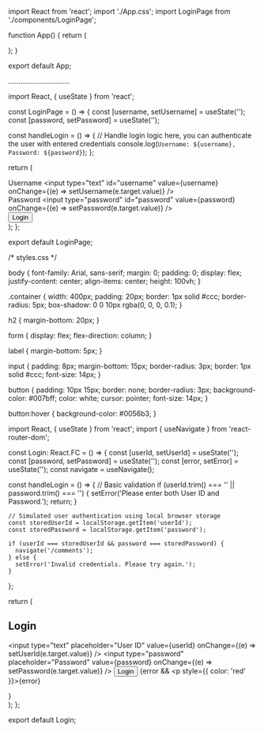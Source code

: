 import React from 'react';
import './App.css';
import LoginPage from './components/LoginPage';

function App() {
  return (
    <div className="App">
      <LoginPage />
    </div>
  );
}

export default App;


...............................


import React, { useState } from 'react';

const LoginPage = () => {
  const [username, setUsername] = useState('');
  const [password, setPassword] = useState('');

  const handleLogin = () => {
    // Handle login logic here, you can authenticate the user with entered credentials
    console.log(`Username: ${username}, Password: ${password}`);
  };

  return (
    <div className="login-container">
      <div className="input-div">
        <label htmlFor="username">Username</label>
        <input
          type="text"
          id="username"
          value={username}
          onChange={(e) => setUsername(e.target.value)}
        />
      </div>
      <div className="input-div">
        <label htmlFor="password">Password</label>
        <input
          type="password"
          id="password"
          value={password}
          onChange={(e) => setPassword(e.target.value)}
        />
      </div>
      <div className="button-div">
        <button onClick={handleLogin}>Login</button>
      </div>
    </div>
  );
};

export default LoginPage;





/* styles.css */

body {
  font-family: Arial, sans-serif;
  margin: 0;
  padding: 0;
  display: flex;
  justify-content: center;
  align-items: center;
  height: 100vh;
}

.container {
  width: 400px;
  padding: 20px;
  border: 1px solid #ccc;
  border-radius: 5px;
  box-shadow: 0 0 10px rgba(0, 0, 0, 0.1);
}

h2 {
  margin-bottom: 20px;
}

form {
  display: flex;
  flex-direction: column;
}

label {
  margin-bottom: 5px;
}

input {
  padding: 8px;
  margin-bottom: 15px;
  border-radius: 3px;
  border: 1px solid #ccc;
  font-size: 14px;
}

button {
  padding: 10px 15px;
  border: none;
  border-radius: 3px;
  background-color: #007bff;
  color: white;
  cursor: pointer;
  font-size: 14px;
}

button:hover {
  background-color: #0056b3;
}








import React, { useState } from 'react';
import { useNavigate } from 'react-router-dom';

const Login: React.FC = () => {
  const [userId, setUserId] = useState('');
  const [password, setPassword] = useState('');
  const [error, setError] = useState<string>('');
  const navigate = useNavigate();

  const handleLogin = () => {
    // Basic validation
    if (userId.trim() === '' || password.trim() === '') {
      setError('Please enter both User ID and Password.');
      return;
    }

    // Simulated user authentication using local browser storage
    const storedUserId = localStorage.getItem('userId');
    const storedPassword = localStorage.getItem('password');

    if (userId === storedUserId && password === storedPassword) {
      navigate('/comments');
    } else {
      setError('Invalid credentials. Please try again.');
    }
  };

  return (
    <div>
      <h2>Login</h2>
      <input
        type="text"
        placeholder="User ID"
        value={userId}
        onChange={(e) => setUserId(e.target.value)}
      />
      <input
        type="password"
        placeholder="Password"
        value={password}
        onChange={(e) => setPassword(e.target.value)}
      />
      <button onClick={handleLogin}>Login</button>
      {error && <p style={{ color: 'red' }}>{error}</p>}
    </div>
  );
};

export default Login;

